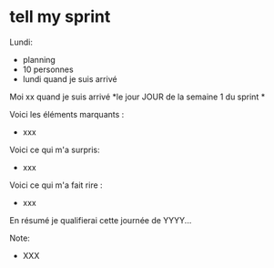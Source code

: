 
# tell my sprint

Lundi: 
- planning 
- 10 personnes 
- lundi quand je suis arrivé

Moi xx quand je suis arrivé *le jour JOUR de la semaine 1 du sprint *

Voici les éléments marquants :
- xxx

Voici ce qui m'a surpris:
- xxx

Voici ce qui m'a fait rire :
- xxx

En résumé je qualifierai cette journée de YYYY...

Note:
* XXX
